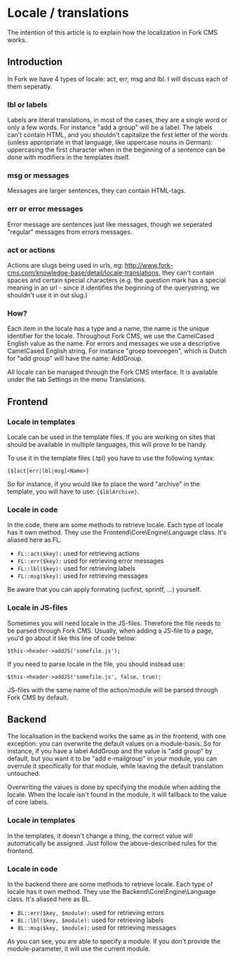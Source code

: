 # Locale / translations

The intention of this article is to explain how the localization in Fork CMS works.

## Introduction

In Fork we have 4 types of locale: act, err, msg and lbl. I will discuss each of them seperatly.

### lbl or labels

Labels are literal translations, in most of the cases, they are a single word or only a few words. For instance "add a group" will be a label. The labels can't contain HTML, and you shouldn't capitalize the first letter of the words (unless appropriate in that language, like uppercase nouns in German): uppercasing the first character when in the beginning of a sentence can be done with modifiers in the templates itself.

### msg or messages

Messages are larger sentences, they can contain HTML-tags.

### err or error messages

Error message are sentences just like messages, though we seperated "regular" messages from errors messages.

### act or actions

Actions are slugs being used in urls, eg: http://www.fork-cms.com/knowledge-base/detail/locale-translations, they can't contain spaces and certain special characters (e.g. the question mark has a special meaning in an url - since it identifies the beginning of the querystring, we shouldn't use it in out slug.)

### How?

Each item in the locale has a type and a name, the name is the unique identifier for the locale. Throughout Fork CMS, we use the CamelCased English value as the name. For errors and messages we use a descriptive CamelCased English string. For instance "groep toevoegen", which is Dutch for "add group" will have the name: AddGroup.

All locale can be managed through the Fork CMS interface. It is available under the tab Settings in the menu Translations.

## Frontend

### Locale in templates

Locale can be used in the template files. If you are working on sites that should be available in multiple languages, this will prove to be handy.

To use it in the template files (.tpl) you have to use the following syntax:

```
{$[act|err|lbl|msg]<Name>}
```

So for instance, if you would like to place the word "archive" in the template, you will have to use: `{$lblArchive}`.

### Locale in code

In the code, there are some methods to retrieve locale. Each type of locale has it own method. They use the Frontend\Core\Engine\Language class. It's aliased here as FL.

* `FL::act($key):` used for retrieving actions
* `FL::err($key):` used for retrieving error messages
* `FL::lbl($key):` used for retrieving labels
* `FL::msg($key):` used for retrieving messages

Be aware that you can apply formating (ucfirst, sprintf, ...) yourself.

### Locale in JS-files

Sometimes you will need locale in the JS-files. Therefore the file needs to be parsed through Fork CMS. Usually, when adding a JS-file to a page, you'd go about it like this line of code below:

```
$this->header->addJS('somefile.js');
```

If you need to parse locale in the file, you should instead use:

```
$this->header->addJS('somefile.js', false, true);
```

JS-files with the same name of the action/module will be parsed through Fork CMS by default.

## Backend

The localisation in the backend works the same as in the frontend, with one exception: you can overwrite the default values on a module-basis. So for instance, if you have a label AddGroup and the value is "add group" by default, but you want it to be "add e-mailgroup" in your module, you can overrule it specifically for that module, while leaving the default translation untouched.

Overwriting the values is done by specifying the module when adding the locale. When the locale isn't found in the module, it will fallback to the value of core labels.

### Locale in templates

In the templates, it doesn't change a thing, the correct value will automatically be assigned. Just follow the above-described rules for the frontend.

### Locale in code

In the backend there are some methods to retrieve locale. Each type of locale has it own method. They use the Backend\Core\Engine\Language class. It's aliased here as BL.

* `BL::err($key, $module):` used for retrieving errors
* `BL::lbl($key, $module):` used for retrieving labels
* `BL::msg($key, $module):` used for retrieving messages

As you can see, you are able to specify a module. If you don't provide the module-parameter, it will use the current module.
